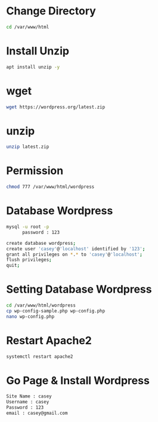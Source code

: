 # Change Directory
```sh
cd /var/www/html
   ```
# Install Unzip
```sh
apt install unzip -y
   ```
# wget
```sh
wget https://wordpress.org/latest.zip
   ```
# unzip
```sh
unzip latest.zip
   ```
# Permission
```sh
chmod 777 /var/www/html/wordpress
   ```
# Database Wordpress
```sh
mysql -u root -p
      password : 123

create database wordpress;
create user 'casey'@'localhost' identified by '123';
grant all privileges on *.* to 'casey'@'localhost';
flush privileges;
quit; 
   ```
# Setting Database Wordpress
```sh
cd /var/www/html/wordpress
cp wp-config-sample.php wp-config.php
nano wp-config.php
   ```
# Restart Apache2
```sh
systemctl restart apache2
   ```
# Go Page & Install Wordpress
```sh
Site Name : casey
Username : casey
Password : 123
email : casey@gmail.com
   ```
